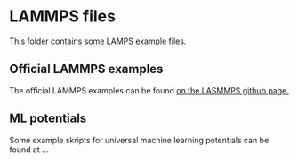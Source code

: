 # LAMMPS files
This folder contains some LAMPS example files.

## Official LAMMPS examples
The official LAMMPS examples can be found [on the LASMMPS github page.](https://github.com/lammps/lammps/tree/develop/examples)

## ML potentials
Some example skripts for universal machine learning potentials can be found at ...
